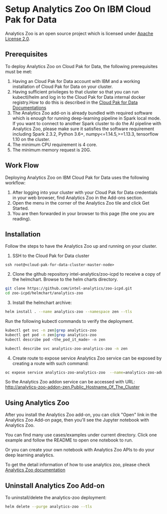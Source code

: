 # Setup Analytics Zoo On IBM Cloud Pak for Data

Analytics Zoo is an open source project which is licensed under [Apache License 2.0](https://github.com/intel-analytics/analytics-zoo/blob/master/LICENSE).

## **Prerequisites**
To deploy Analytics Zoo on Cloud Pak for Data, the following prerequisites must be met:
1. Having an Cloud Pak for Data account with IBM and a working installation of Cloud Pak for Data on your cluster.
2. Having sufficient privileges to that cluster so that you can run kubectl/helm and log in to the Cloud Pak for Data internal docker registry.How to do this is described in the [Cloud Pak for Data Documentations](https://docs-icpdata.mybluemix.net/docs/content/SSQNUZ_current/com.ibm.icpdata.doc/zen/overview/overview.html)
3. The Analytics Zoo add-on is already bundled with required software which is enough for running deep-learning pipeline in Spark local mode. If you want to connect to another Spark cluster to do the AI pipeline with Analytics Zoo, please make sure it satisfies the software requirement including Spark 2.3.2, Python 3.6+, numpy<=1.14.5,>=1.13.3, tensorflow 1.10 on the cluster.
4. The minimum CPU requirement is 4 core.
5. The minimum memory request is 20G. 

## **Work Flow**
Deploying Analytics Zoo on IBM Cloud Pak for Data uses the following workflow:

1. After logging into your cluster with your Cloud Pak for Data credentials in your web browser, find Analytics Zoo in the Add-ons section.
2. Open the menu in the corner of the Analytics Zoo tile and click Get Started.
3. You are then forwarded in your browser to this page (the one you are reading).

## **Installation**
Follow the steps to have the Analytics Zoo up and running on your cluster.

1.  SSH to the Cloud Pak for Data cluster
```
ssh root@<cloud-pak-for-data-cluster-master-node>
```
2. Clone the github repository intel-analytics/zoo-icpd to receive a copy of the helmchart. Browse to the helm charts directory.
```bash
git clone https://github.com/intel-analytics/zoo-icpd.git
cd zoo-icpd/helmchart/analytics-zoo
```
3. Install the helmchart archive:
```bash
helm install . --name analytics-zoo --namespace zen --tls
```
Run the following kubectl commands to verify the deployment.
```bash
kubectl get svc -n zen|grep analytics-zoo
kubectl get pod -n zen|grep analytics-zoo
kubectl describe pod <the_pod_it_made> -n zen
```
```bash
kubectl describe svc analytics-zoo-analytics-zoo -n zen
```
4. Create route to expose service
Analytics Zoo service can be exposed by creating a route with such command:
```bash
oc expose service analytics-zoo-analytics-zoo  --name=analytics-zoo-addon
```
So the Analytics Zoo addon service can be accessed with URL:
http://analytics-zoo-addon-zen.Public_Hostname_Of_The_Cluster

## Using Analytics Zoo
After you install the Analytics Zoo add-on, you can click "Open" link in the Analytics Zoo Add-on page, then you'll see the Jupyter notebook with Analytics Zoo. 

You can find many use cases/examples under current directory. Click one example and follow the README to open one notebook to run. 

Or you can create your own notebook with Analytics Zoo APIs to do your deep learning analytics. 

To get the detail information of how to use analytics zoo, please check [Analytics Zoo documentation](https://analytics-zoo.github.io)

## **Uninstall Analytics Zoo Add-on**
To uninstall/delete the analytics-zoo deployment:
```bash
helm delete --purge analytics-zoo --tls
```